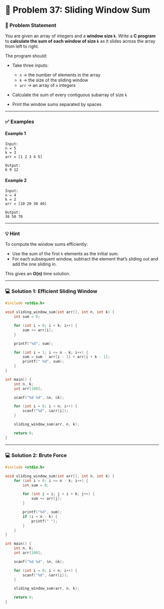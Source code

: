 # 🧩 Problem 37: Sliding Window Sum

### 📝 Problem Statement

You are given an array of integers and a **window size `k`**. Write a **C program** to **calculate the sum of each window of size `k`** as it slides across the array from left to right.

The program should:

* Take three inputs:

  * `n` → the number of elements in the array
  * `k` → the size of the sliding window
  * `arr` → an array of `n` integers
* Calculate the sum of every contiguous subarray of size `k`
* Print the window sums separated by spaces

---

### ✅ Examples

#### Example 1

```
Input:
n = 5
k = 3
arr = [1 2 3 4 5]

Output:
6 9 12
```

#### Example 2

```
Input:
n = 4
k = 2
arr = [10 20 30 40]

Output:
30 50 70
```

---

### 💡 Hint

To compute the window sums efficiently:

* Use the sum of the first `k` elements as the initial sum.
* For each subsequent window, subtract the element that’s sliding out and add the one sliding in.

This gives an **O(n)** time solution.

---

### 💻 Solution 1: Efficient Sliding Window

```c
#include <stdio.h>

void sliding_window_sum(int arr[], int n, int k) {
    int sum = 0;

    for (int i = 0; i < k; i++) {
        sum += arr[i];
    }

    printf("%d", sum);

    for (int i = 1; i <= n - k; i++) {
        sum = sum - arr[i - 1] + arr[i + k - 1];
        printf(" %d", sum);
    }
}

int main() {
    int n, k;
    int arr[100];

    scanf("%d %d", &n, &k);

    for (int i = 0; i < n; i++) {
        scanf("%d", &arr[i]);
    }

    sliding_window_sum(arr, n, k);

    return 0;
}
```

---

### 💻 Solution 2: Brute Force

```c
#include <stdio.h>

void sliding_window_sum(int arr[], int n, int k) {
    for (int i = 0; i <= n - k; i++) {
        int sum = 0;

        for (int j = i; j < i + k; j++) {
            sum += arr[j];
        }

        printf("%d", sum);
        if (i < n - k) {
            printf(" ");
        }
    }
}

int main() {
    int n, k;
    int arr[100];

    scanf("%d %d", &n, &k);

    for (int i = 0; i < n; i++) {
        scanf("%d", &arr[i]);
    }

    sliding_window_sum(arr, n, k);

    return 0;
}
```